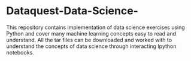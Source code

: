 # Dataquest-Data-Science-
This repository contains implementation of data science exercises using Python and cover many machine learning concepts easy to read and understand. 
All the tar files can be downloaded and worked with to understand the concepts of data science through interacting Ipython notebooks.
